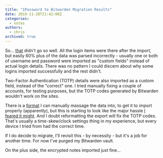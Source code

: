 ```yaml
---
title: "1Password to Bitwarden Migration Results"
date: 2019-11-28T21:42:00Z
categories:
  - notes
authors:
  - chris
archived: true
---
```


So… [that](/blog/1password-to-bitwarden-migration-preparation/) didn't go so well. All the login items were there after the import, but easily 60% plus of the data was parsed incorrectly - usually one or both of username and password were imported as "custom fields" instead of actual login details. There was no pattern I could discern about why some logins imported successfully and the rest didn't.

Two-Factor Authentication (TOTP) details were also imported as a custom field, instead of the "correct" one. I tried manually fixing a couple of accounts, for testing purposes, but the TOTP codes generated by Bitwarden wouldn't work on the sites.

There is a [format](https://help.bitwarden.com/article/import-data/#generic-csv-format-individual-account) I can manually massage the data into, to get it to import properly (apparently), but this is starting to look like the major hassle [I feared it might](/blog/the-unnoticed-silo/). And I doubt reformatting the export will fix the TOTP codes. That's usually a time-skew/clock settings thing in my experience, but every device I tried from had the correct time.

If I do decide to migrate, I'll revisit this - by necessity - but it's a job for another time. For now I've purged my Bitwarden vault.

On the plus side, the encrypted notes imported just fine…
